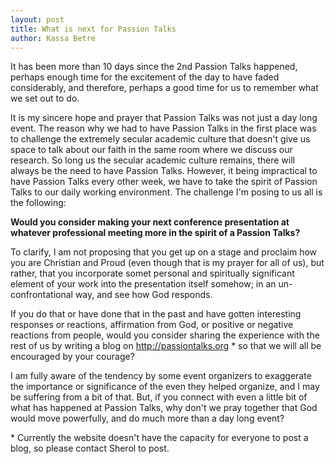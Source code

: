 ```yaml
---
layout: post
title: What is next for Passion Talks
author: Kassa Betre
---
```


It has been more than 10 days since the 2nd Passion Talks happened,
perhaps enough time for the excitement of the day to have faded
considerably, and therefore, perhaps a good time for us to remember what
we set out to do.

<!-- break -->

It is my sincere hope and prayer that Passion Talks was not just a day
long event. The reason why we had to have Passion Talks in the first
place was to challenge the extremely secular academic culture that
doesn't give us space to talk about our faith in the same room where we
discuss our research. So long us the secular academic culture remains,
there will always be the need to have Passion Talks. However, it being
impractical to have Passion Talks every other week, we have to take the
spirit of Passion Talks to our daily working environment. The challenge
I'm posing to us all is the following:

**Would you consider making your next conference presentation at
whatever professional meeting more in the spirit of a Passion Talks?**

To clarify, I am not proposing that you get up on a stage and proclaim
how you are Christian and Proud (even though that is my prayer for all
of us), but rather, that you incorporate somet personal and spiritually
significant element of your work into the presentation itself somehow;
in an un-confrontational way, and see how God responds.

If you do that or have done that in the past and have gotten interesting
responses or reactions, affirmation from God, or positive or negative
reactions from people, would you consider sharing the experience with
the rest of us by writing a blog on <http://passiontalks.org> \* so that
we will all be encouraged by your courage?

I am fully aware of the tendency by some event organizers to exaggerate
the importance or significance of the even they helped organize, and I
may be suffering from a bit of that. But, if you connect with even a
little bit of what has happened at Passion Talks, why don't we pray
together that God would move powerfully, and do much more than a day
long event?

\* Currently the website doesn't have the capacity for everyone to post
a blog, so please contact Sherol to post.
